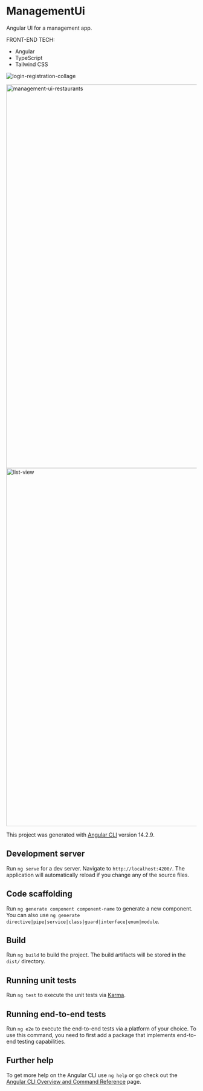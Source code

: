# ManagementUi

Angular UI for a management app.

FRONT-END TECH:
- Angular
- TypeScript
- Tailwind CSS


![login-registration-collage](https://user-images.githubusercontent.com/6646024/203899606-e366e279-4b18-4986-80e6-a253ddbd7e2b.png)

<img width="1013" alt="management-ui-restaurants" src="https://user-images.githubusercontent.com/6646024/202349415-a598652c-341f-4698-a452-aa50906c304d.PNG">

<img width="946" alt="list-view" src="https://user-images.githubusercontent.com/6646024/204653282-76f15155-0c7b-4fe9-bccf-077420f08f3b.PNG">


This project was generated with [Angular CLI](https://github.com/angular/angular-cli) version 14.2.9.

## Development server

Run `ng serve` for a dev server. Navigate to `http://localhost:4200/`. The application will automatically reload if you change any of the source files.

## Code scaffolding

Run `ng generate component component-name` to generate a new component. You can also use `ng generate directive|pipe|service|class|guard|interface|enum|module`.

## Build

Run `ng build` to build the project. The build artifacts will be stored in the `dist/` directory.

## Running unit tests

Run `ng test` to execute the unit tests via [Karma](https://karma-runner.github.io).

## Running end-to-end tests

Run `ng e2e` to execute the end-to-end tests via a platform of your choice. To use this command, you need to first add a package that implements end-to-end testing capabilities.

## Further help

To get more help on the Angular CLI use `ng help` or go check out the [Angular CLI Overview and Command Reference](https://angular.io/cli) page.
